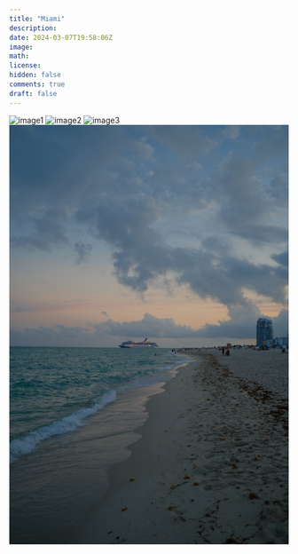 ```yaml
---
title: "Miami"
description: 
date: 2024-03-07T19:58:06Z
image: 
math: 
license: 
hidden: false
comments: true
draft: false
---
```


![image1](image1.jpeg)
![image2](image2.jpeg)
![image3](image3.jpeg)
![image4](image4.jpeg)